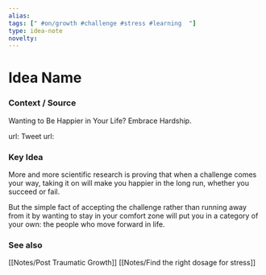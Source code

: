 ```yaml
---
alias: 
tags: [" #on/growth #challenge #stress #learning  "]
type: idea-note
novelty: 
---
```

# Idea Name

### Context / Source
Wanting to Be Happier in Your Life? Embrace Hardship.

url: 
Tweet url: 

### Key Idea

More and more scientific research is proving that when a challenge comes your way, taking it on will make you happier in the long run, whether you succeed or fail.

But the simple fact of accepting the challenge rather than running away from it by wanting to stay in your comfort zone will put you in a category of your own: the people who move forward in life.

### See also
[[Notes/Post Traumatic Growth]]
[[Notes/Find the right dosage for stress]]